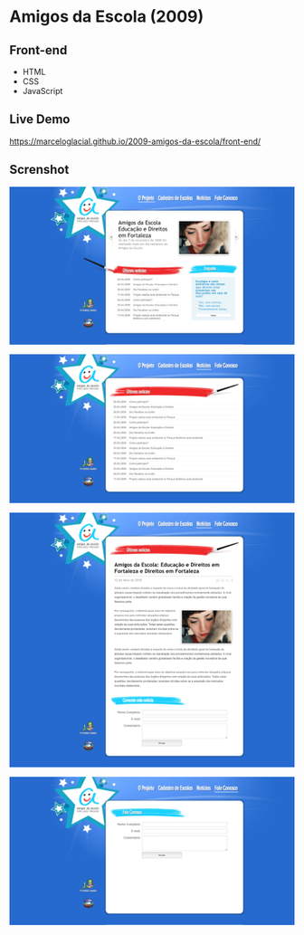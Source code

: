 # Amigos da Escola (2009)

## Front-end 

* HTML
* CSS
* JavaScript

## Live Demo

https://marceloglacial.github.io/2009-amigos-da-escola/front-end/

## Screnshot

![screenshot](design/01-home.png)

![screenshot](design/02-ultimas.png)

![screenshot](design/03-noticias.png)

![screenshot](design/04-fale-conosco.png)
